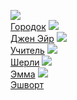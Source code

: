 ![](/books/prose_classic/Шарлотта%20Бронте/Городок.jpg)  
[Городок](/books/prose_classic/Шарлотта%20Бронте/Городок)
![](/books/prose_classic/Шарлотта%20Бронте/Джен%20Эйр.jpg)  
[Джен Эйр](/books/prose_classic/Шарлотта%20Бронте/Джен%20Эйр)
![](/books/prose_classic/Шарлотта%20Бронте/Учитель.jpg)  
[Учитель](/books/prose_classic/Шарлотта%20Бронте/Учитель)
![](/books/prose_classic/Шарлотта%20Бронте/Шерли.jpg)  
[Шерли](/books/prose_classic/Шарлотта%20Бронте/Шерли)
![](/books/prose_classic/Шарлотта%20Бронте/Эмма.jpg)  
[Эмма](/books/prose_classic/Шарлотта%20Бронте/Эмма)
![](/books/prose_classic/Шарлотта%20Бронте/Эшворт.jpg)  
[Эшворт](/books/prose_classic/Шарлотта%20Бронте/Эшворт)